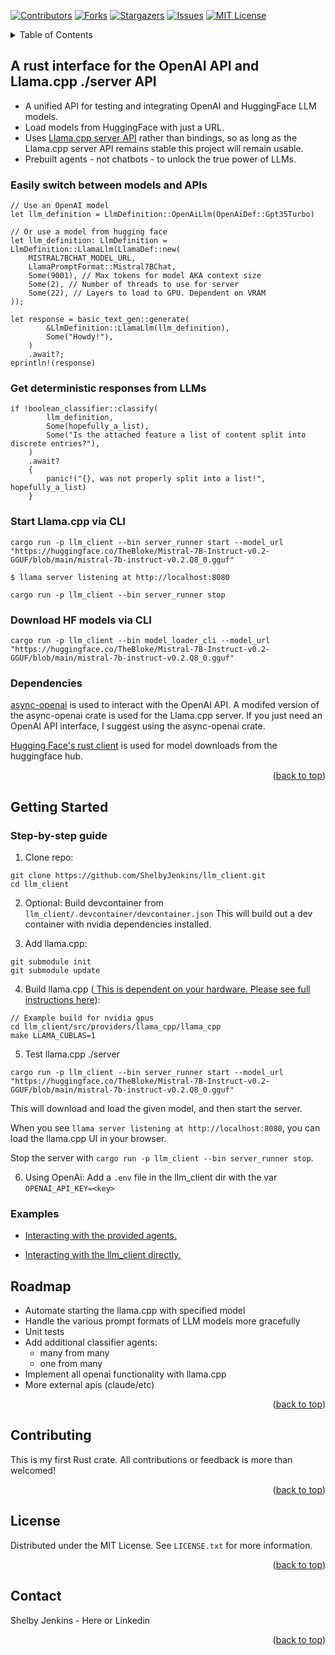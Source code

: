 <!-- Improved compatibility of back to top link: See: https://github.com/othneildrew/Best-README-Template/pull/73 -->
<a name="readme-top"></a>
<!--
*** Thanks for checking out the Best-README-Template. If you have a suggestion
*** that would make this better, please fork the repo and create a pull request
*** or simply open an issue with the tag "enhancement".
*** Don't forget to give the project a star!
*** Thanks again! Now go create something AMAZING! :D
-->



<!-- PROJECT SHIELDS -->
<!--
*** I'm using markdown "reference style" links for readability.
*** Reference links are enclosed in brackets [ ] instead of parentheses ( ).
*** See the bottom of this document for the declaration of the reference variables
*** for contributors-url, forks-url, etc. This is an optional, concise syntax you may use.
*** https://www.markdownguide.org/basic-syntax/#reference-style-links
-->
[![Contributors][contributors-shield]][contributors-url]
[![Forks][forks-shield]][forks-url]
[![Stargazers][stars-shield]][stars-url]
[![Issues][issues-shield]][issues-url]
[![MIT License][license-shield]][license-url]
<!-- [![LinkedIn][linkedin-shield]][linkedin-url] -->




<!-- TABLE OF CONTENTS -->
<details>
  <summary>Table of Contents</summary>
  <ol>
    <li>
      <a href="#about-the-project">About The Project</a>
    </li>
    <li>
      <a href="#getting-started">Getting Started</a>
    </li>
    <li><a href="#roadmap">Roadmap</a></li>
    <li><a href="#contributing">Contributing</a></li>
    <li><a href="#license">License</a></li>
    <li><a href="#contact">Contact</a></li>
  </ol>
</details>



<!-- ABOUT THE PROJECT -->

## A rust interface for the OpenAI API and Llama.cpp ./server API 

* A unified API for testing and integrating OpenAI and HuggingFace LLM models.
* Load models from HuggingFace with just a URL.
* Uses <a href="https://github.com/ggerganov/llama.cpp/tree/master/examples/server">Llama.cpp server API</a> rather than bindings, so as long as the Llama.cpp server API remains stable this project will remain usable.
* Prebuilt agents - not chatbots - to unlock the true power of LLMs.

### Easily switch between models and APIs
```
// Use an OpenAI model
let llm_definition = LlmDefinition::OpenAiLlm(OpenAiDef::Gpt35Turbo)
```
```
// Or use a model from hugging face
let llm_definition: LlmDefinition = LlmDefinition::LlamaLlm(LlamaDef::new(
    MISTRAL7BCHAT_MODEL_URL,
    LlamaPromptFormat::Mistral7BChat,
    Some(9001), // Max tokens for model AKA context size
    Some(2), // Number of threads to use for server
    Some(22), // Layers to load to GPU. Dependent on VRAM
));

let response = basic_text_gen::generate(
        &LlmDefinition::LlamaLlm(llm_definition),
        Some("Howdy!"),
    )
    .await?;
eprintln!(response)
```
### Get deterministic responses from LLMs
```
if !boolean_classifier::classify(
        llm_definition,
        Some(hopefully_a_list),
        Some("Is the attached feature a list of content split into discrete entries?"),
    )
    .await?
    {
        panic!("{}, was not properly split into a list!", hopefully_a_list)
    }

```
### Start Llama.cpp via CLI
```
cargo run -p llm_client --bin server_runner start --model_url "https://huggingface.co/TheBloke/Mistral-7B-Instruct-v0.2-GGUF/blob/main/mistral-7b-instruct-v0.2.Q8_0.gguf"

$ llama server listening at http://localhost:8080

cargo run -p llm_client --bin server_runner stop

```
### Download HF models via CLI
```
cargo run -p llm_client --bin model_loader_cli --model_url "https://huggingface.co/TheBloke/Mistral-7B-Instruct-v0.2-GGUF/blob/main/mistral-7b-instruct-v0.2.Q8_0.gguf"

```
### Dependencies 
<a href="https://github.com/64bit/async-openai">async-openai</a> is used to interact with the OpenAI API. A modifed version of the async-openai crate is used for the Llama.cpp server. If you just need an OpenAI API interface, I suggest using the async-openai crate.

<a href="https://github.com/huggingface/hf-hub"> Hugging Face's rust client</a> is used for model downloads from the huggingface hub. 

<p align="right">(<a href="#readme-top">back to top</a>)</p>

<!-- GETTING STARTED -->
## Getting Started

### Step-by-step guide
1. Clone repo:
```
git clone https://github.com/ShelbyJenkins/llm_client.git
cd llm_client
```
2. Optional: Build devcontainer from `llm_client/.devcontainer/devcontainer.json` This will build out a dev container with nvidia dependencies installed. 

3. Add llama.cpp:
```
git submodule init 
git submodule update
```
4. Build llama.cpp (<a href="https://github.com/ggerganov/llama.cpp"> This is dependent on your hardware. Please see full instructions here</a>):
  ```
  // Example build for nvidia gpus
  cd llm_client/src/providers/llama_cpp/llama_cpp
  make LLAMA_CUBLAS=1
  ```
5. Test llama.cpp ./server
```
cargo run -p llm_client --bin server_runner start --model_url "https://huggingface.co/TheBloke/Mistral-7B-Instruct-v0.2-GGUF/blob/main/mistral-7b-instruct-v0.2.Q8_0.gguf"
```
This will download and load the given model, and then start the server.

When you see `llama server listening at http://localhost:8080`, you can load the llama.cpp UI in your browser.

Stop the server with `cargo run -p llm_client --bin server_runner stop`.

6. Using OpenAi: Add a `.env` file in the llm_client dir with the var `OPENAI_API_KEY=<key>`


### Examples

* [Interacting with the provided agents.](./examples/basic_text_gen.rs")

* [Interacting with the llm_client directly.](./examples/llm_client.rs)

<!-- ROADMAP -->
## Roadmap

* Automate starting the llama.cpp with specified model
* Handle the various prompt formats of LLM models more gracefully
* Unit tests
* Add additional classifier agents:
    * many from many
    * one from many
* Implement all openai functionality with llama.cpp
* More external apis (claude/etc)
  
<p align="right">(<a href="#readme-top">back to top</a>)</p>

<!-- CONTRIBUTING -->
## Contributing

This is my first Rust crate. All contributions or feedback is more than welcomed!


<p align="right">(<a href="#readme-top">back to top</a>)</p>



<!-- LICENSE -->
## License

Distributed under the MIT License. See `LICENSE.txt` for more information.

<p align="right">(<a href="#readme-top">back to top</a>)</p>



<!-- CONTACT -->
## Contact

Shelby Jenkins - Here or Linkedin 


<p align="right">(<a href="#readme-top">back to top</a>)</p>


<!-- MARKDOWN LINKS & IMAGES -->
<!-- https://www.markdownguide.org/basic-syntax/#reference-style-links -->
[contributors-shield]: https://img.shields.io/github/contributors/ShelbyJenkins/llm_client.svg?style=for-the-badge
[contributors-url]: https://github.com/ShelbyJenkins/shelby-as-a-service/graphs/contributors
[forks-shield]: https://img.shields.io/github/forks/ShelbyJenkins/llm_client.svg?style=for-the-badge
[forks-url]: https://github.com/ShelbyJenkins/shelby-as-a-service/network/members
[stars-shield]: https://img.shields.io/github/stars/ShelbyJenkins/llm_client.svg?style=for-the-badge
[stars-url]: https://github.com/ShelbyJenkins/shelby-as-a-service/stargazers
[issues-shield]: https://img.shields.io/github/issues/ShelbyJenkins/llm_client.svg?style=for-the-badge
[issues-url]: https://github.com/ShelbyJenkins/shelby-as-a-service/issues
[license-shield]: https://img.shields.io/github/license/ShelbyJenkins/llm_client.svg?style=for-the-badge
[license-url]: https://github.com/ShelbyJenkins/shelby-as-a-service/blob/master/LICENSE.txt
<!-- [linkedin-shield]: https://img.shields.io/badge/-LinkedIn-black.svg?style=for-the-badge&logo=linkedin&colorB=555
[linkedin-url]: https://www.linkedin.com -->


